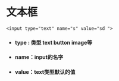 # 文本框

```
<input type="text" name="s" value="sd ">
```

* #### type : 类型 text button image等
* #### name：input的名字
* #### value：text类型默认的值

#### 



